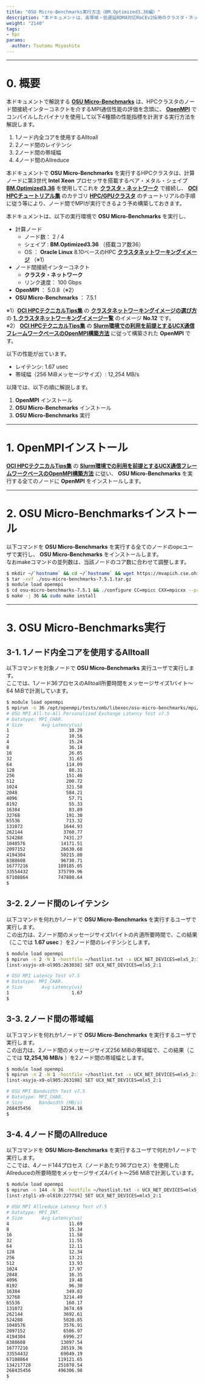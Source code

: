 ```yaml
---
title: "OSU Micro-Benchmarks実行方法（BM.Optimized3.36編）"
description: "本ドキュメントは、高帯域・低遅延RDMA対応RoCEv2採用のクラスタ・ネットワークでベア・メタル・シェイプBM.Optimized3.36をノード間接続するHPCクラスタで、MPI通信性能を計測する標準ベンチマークのOSU Micro-Benchmarksを実行する方法を解説します。"
weight: "2140"
tags:
- hpc
params:
  author: Tsutomu Miyashita
---
```


***
# 0. 概要

本ドキュメントで解説する **[OSU Micro-Benchmarks](https://mvapich.cse.ohio-state.edu/benchmarks/)** は、HPCクラスタのノード間接続インターコネクトを介するMPI通信性能の評価を念頭に、 **[OpenMPI](https://www.open-mpi.org/)** でコンパイルしたバイナリを使用して以下4種類の性能指標を計測する実行方法を解説します。

1. 1ノード内全コアを使用するAlltoall
2. 2ノード間のレイテンシ
3. 2ノード間の帯域幅
4. 4ノード間のAllreduce

本ドキュメントで **OSU Micro-Benchmarks** を実行するHPCクラスタは、計算ノードに第3世代 **Intel Xeon** プロセッサを搭載するベア・メタル・シェイプ **[BM.Optimized3.36](https://docs.oracle.com/ja-jp/iaas/Content/Compute/References/computeshapes.htm#bm-hpc-optimized)** を使用してこれを **[クラスタ・ネットワーク](/ocitutorials/hpc/#5-1-クラスタネットワーク)** で接続し、 **[OCI HPCチュートリアル集](/ocitutorials/hpc/#1-oci-hpcチュートリアル集)** のカテゴリ **[HPC/GPUクラスタ](/ocitutorials/hpc/#1-1-hpcgpuクラスタ)** のチュートリアルの手順に従う等により、ノード間でMPIが実行できるよう予め構築しておきます。

本ドキュメントは、以下の実行環境で **OSU Micro-Benchmarks** を実行し、

- 計算ノード
  - ノード数： 2 / 4
  - シェイプ : **BM.Optimized3.36** （搭載コア数36）
  - OS ： **Oracle Linux** 8.10ベースのHPC **[クラスタネットワーキングイメージ](/ocitutorials/hpc/#5-13-クラスタネットワーキングイメージ)** （※1）
- ノード間接続インターコネクト
  - **クラスタ・ネットワーク**
  - リンク速度： 100 Gbps
- **OpenMPI** ： 5.0.8（※2）
- **OSU Micro-Benchmarks** ： 7.5.1

※1）**[OCI HPCテクニカルTips集](/ocitutorials/hpc/#3-oci-hpcテクニカルtips集)** の **[クラスタネットワーキングイメージの選び方](/ocitutorials/hpc/tech-knowhow/osimage-for-cluster/)** の **[1. クラスタネットワーキングイメージ一覧](/ocitutorials/hpc/tech-knowhow/osimage-for-cluster/#1-クラスタネットワーキングイメージ一覧)** のイメージ **No.12** です。  
※2） **[OCI HPCテクニカルTips集](/ocitutorials/hpc/#3-oci-hpcテクニカルtips集)** の **[Slurm環境での利用を前提とするUCX通信フレームワークベースのOpenMPI構築方法](/ocitutorials/hpc/tech-knowhow/build-openmpi/)** に従って構築された **OpenMPI** です。

以下の性能が出ています。

- レイテンシ: 1.67 usec
- 帯域幅（256 MiBメッセージサイズ）: 12,254 MB/s

以降では、以下の順に解説します。

1. **OpenMPI** インストール
2. **OSU Micro-Benchmarks** インストール
3. **OSU Micro-Benchmarks** 実行

***
# 1. OpenMPIインストール  

**[OCI HPCテクニカルTips集](/ocitutorials/hpc/#3-oci-hpcテクニカルtips集)** の **[Slurm環境での利用を前提とするUCX通信フレームワークベースのOpenMPI構築方法](/ocitutorials/hpc/tech-knowhow/build-openmpi/)** に従い、  **OSU Micro-Benchmarks** を実行する全てのノードに **OpenMPI** をインストールします。

***
# 2. OSU Micro-Benchmarksインストール

以下コマンドを **OSU Micro-Benchmarks** を実行する全てのノードのopcユーザで実行し、 **OSU Micro-Benchmarks** をインストールします。  
なおmakeコマンドの並列数は、当該ノードのコア数に合わせて調整します。

```sh
$ mkdir ~/`hostname` && cd ~/`hostname` && wget https://mvapich.cse.ohio-state.edu/download/mvapich/osu-micro-benchmarks-7.5.1.tar.gz
$ tar -xvf ./osu-micro-benchmarks-7.5.1.tar.gz
$ module load openmpi
$ cd osu-micro-benchmarks-7.5.1 && ./configure CC=mpicc CXX=mpicxx --prefix=/opt/openmpi/tests/omb
$ make -j 36 && sudo make install
```

***
# 3. OSU Micro-Benchmarks実行

## 3-1. 1ノード内全コアを使用するAlltoall

以下コマンドを対象ノードで **OSU Micro-Benchmarks** 実行ユーザで実行します。  
ここでは、1ノード36プロセスのAlltoall所要時間をメッセージサイズ1バイト～64 MiBで計測しています。

```sh
$ module load openmpi
$ mpirun -n 36 /opt/openmpi/tests/omb/libexec/osu-micro-benchmarks/mpi/collective/osu_alltoall -x 10 -i 10 -m 1:67108864
# OSU MPI All-to-All Personalized Exchange Latency Test v7.5
# Datatype: MPI_CHAR.
# Size       Avg Latency(us)
1                      10.29
2                      10.56
4                      15.24
8                      36.18
16                     26.05
32                     31.65
64                    114.09
128                    88.31
256                   151.46
512                   200.72
1024                  321.50
2048                  584.21
4096                   57.71
8192                   55.33
16384                  83.89
32768                 191.30
65536                 713.32
131072               1644.93
262144               3760.77
524288               7431.27
1048576             14171.51
2097152             26630.68
4194304             50215.80
8388608             96730.71
16777216           189185.05
33554432           375799.96
67108864           747888.64
$
```

## 3-2. 2ノード間のレイテンシ

以下コマンドを何れか1ノードで **OSU Micro-Benchmarks** を実行するユーザで実行します。  
この出力は、2ノード間のメッセージサイズ1バイトの片道所要時間で、この結果（ここでは **1.67 usec** ）を2ノード間のレイテンシとします。

```sh
$ module load openmpi
$ mpirun -n 2 -N 1 -hostfile ~/hostlist.txt -x UCX_NET_DEVICES=mlx5_2:1 /opt/openmpi/tests/omb/libexec/osu-micro-benchmarks/mpi/pt2pt/osu_latency -x 1000 -i 10000 -m 1:1
[inst-xsyjo-x9-ol905:263038] SET UCX_NET_DEVICES=mlx5_2:1

# OSU MPI Latency Test v7.5
# Datatype: MPI_CHAR.
# Size       Avg Latency(us)
1                       1.67
$
```

## 3-3. 2ノード間の帯域幅

以下コマンドを何れか1ノードで **OSU Micro-Benchmarks** を実行するユーザで実行します。  
この出力は、2ノード間のメッセージサイズ256 MiBの帯域幅で、この結果（ここでは **12,254,16 MB/s** ）を2ノード間の帯域幅とします。

```sh
$ module load openmpi
$ mpirun -n 2 -N 1 -hostfile ~/hostlist.txt -x UCX_NET_DEVICES=mlx5_2:1 /opt/openmpi/tests/omb/libexec/osu-micro-benchmarks/mpi/pt2pt/osu_bw -x 10 -i 10 -m 268435456:268435456
[inst-xsyjo-x9-ol905:263198] SET UCX_NET_DEVICES=mlx5_2:1

# OSU MPI Bandwidth Test v7.5
# Datatype: MPI_CHAR.
# Size      Bandwidth (MB/s)
268435456           12254.16
$
```

## 3-4. 4ノード間のAllreduce

以下コマンドを **OSU Micro-Benchmarks** を実行するユーザで何れか1ノードで実行します。  
ここでは、4ノード144プロセス（ノードあたり36プロセス）を使用したAllreduceの所要時間をメッセージサイズ4バイト～256 MiBで計測しています。

```sh
$ module load openmpi
$ mpirun -n 144 -N 36 -hostfile ~/hostlist.txt -x UCX_NET_DEVICES=mlx5_2:1 /opt/openmpi/tests/omb/libexec/osu-micro-benchmarks/mpi/collective/osu_allreduce -x 10 -i 10 -m 4:268435456
[inst-ztgl1-x9-ol810:227754] SET UCX_NET_DEVICES=mlx5_2:1

# OSU MPI Allreduce Latency Test v7.5
# Datatype: MPI_INT.
# Size       Avg Latency(us)
4                      11.69
8                      15.34
16                     11.50
32                     11.55
64                     12.11
128                    12.34
256                    13.21
512                    13.93
1024                   17.97
2048                   16.35
4096                   19.48
8192                   96.30
16384                 349.82
32768                3214.49
65536                 160.17
131072               3674.69
262144               3692.61
524288               5020.85
1048576              3576.91
2097152              6506.97
4194304              6996.27
8388608             13097.54
16777216            28519.36
33554432            69049.19
67108864           119121.65
134217728          251878.54
268435456          496306.98
$
```